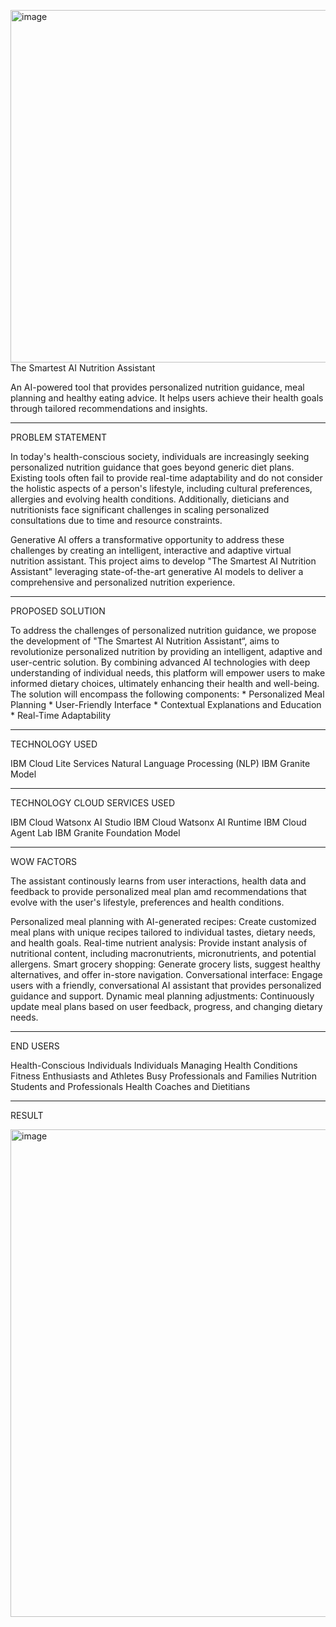 <img width="958" height="564" alt="image" src="https://github.com/user-attachments/assets/3c2f2c7a-3712-42eb-b8f2-b7adf57b1ccc" />The Smartest AI Nutrition Assistant

An AI-powered tool that provides personalized nutrition guidance, meal planning and healthy eating advice. It helps users achieve their health goals through tailored recommendations and insights.
__________________________________________________________________________________________________________________________________________________________________________________________________________________

PROBLEM STATEMENT

In today's health-conscious society, individuals are increasingly seeking personalized nutrition guidance that goes beyond generic diet plans. Existing tools often fail to provide real-time adaptability and do not consider the holistic aspects of a person's lifestyle, including cultural preferences, allergies and evolving health conditions. Additionally, dieticians and nutritionists face significant challenges in scaling personalized consultations due to time and resource constraints.

Generative AI offers a transformative opportunity to address these challenges by creating an intelligent, interactive and adaptive virtual nutrition assistant. This project aims to develop "The Smartest AI Nutrition Assistant" leveraging state-of-the-art generative AI models to deliver a comprehensive and personalized nutrition experience. 
__________________________________________________________________________________________________________________________________________________________________________________________________________________

PROPOSED SOLUTION

To address the challenges of personalized nutrition guidance, we propose the development of "The Smartest AI Nutrition Assistant“, aims to revolutionize personalized nutrition by providing an intelligent, adaptive and user-centric solution. By combining advanced AI technologies with deep understanding of individual needs, this platform will empower users to make informed dietary choices, ultimately enhancing their health and well-being. The solution will encompass the following components:
    * Personalized Meal Planning
    * User-Friendly Interface
    * Contextual Explanations and Education
    * Real-Time Adaptability
__________________________________________________________________________________________________________________________________________________________________________________________________________________

TECHNOLOGY USED

IBM Cloud Lite Services
Natural Language Processing (NLP)
IBM Granite Model
__________________________________________________________________________________________________________________________________________________________________________________________________________________

TECHNOLOGY CLOUD SERVICES USED

IBM Cloud Watsonx AI Studio
IBM Cloud Watsonx AI Runtime
IBM Cloud Agent Lab
IBM Granite Foundation Model
__________________________________________________________________________________________________________________________________________________________________________________________________________________

WOW FACTORS

The assistant continously learns from user interactions, health data and feedback to provide personalized meal plan amd recommendations that evolve with the user's lifestyle, preferences and health conditions.

Personalized meal planning with AI-generated recipes: Create customized meal plans with unique recipes tailored to individual tastes, dietary needs, and health goals.
Real-time nutrient analysis: Provide instant analysis of nutritional content, including macronutrients, micronutrients, and potential allergens.
Smart grocery shopping: Generate grocery lists, suggest healthy alternatives, and offer in-store navigation.
Conversational interface: Engage users with a friendly, conversational AI assistant that provides personalized guidance and support.
Dynamic meal planning adjustments: Continuously update meal plans based on user feedback, progress, and changing dietary needs.
__________________________________________________________________________________________________________________________________________________________________________________________________________________

END USERS

Health-Conscious Individuals
Individuals Managing Health Conditions
Fitness Enthusiasts and Athletes
Busy Professionals and Families
Nutrition Students and Professionals
Health Coaches and Dietitians
__________________________________________________________________________________________________________________________________________________________________________________________________________________

RESULT

<img width="1809" height="780" alt="image" src="https://github.com/user-attachments/assets/230bdfd7-0109-41e9-a9d9-f6ba1035daa6" />


















